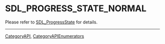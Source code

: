 # SDL_PROGRESS_STATE_NORMAL

Please refer to [SDL_ProgressState](SDL_ProgressState) for details.

----
[CategoryAPI](CategoryAPI), [CategoryAPIEnumerators](CategoryAPIEnumerators)


